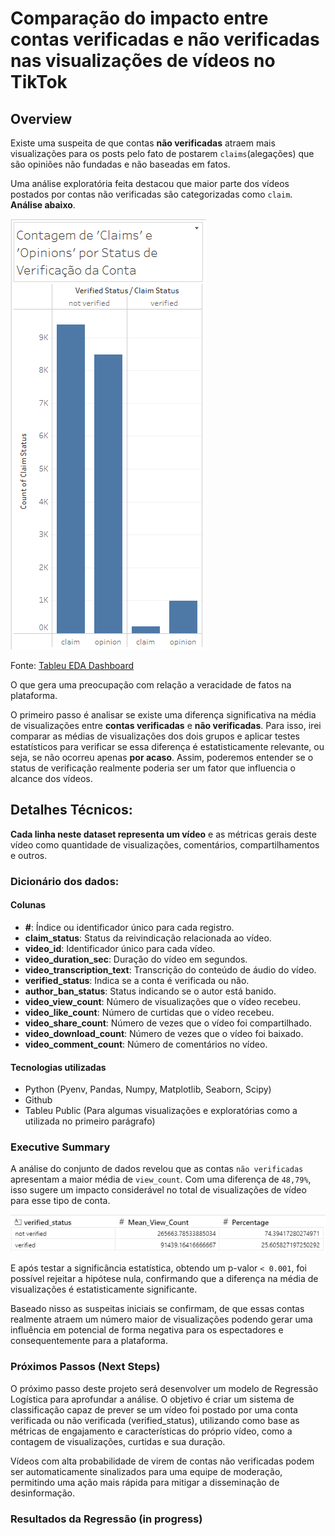 # Comparação do impacto entre contas verificadas e não verificadas nas visualizações de vídeos no TikTok

## Overview

Existe uma suspeita de que contas **não verificadas** atraem mais visualizações para os posts pelo fato de postarem `claims`(alegações) que são opiniões não fundadas e não baseadas em fatos.

Uma análise exploratória feita destacou que maior parte dos vídeos postados por contas não verificadas são categorizadas como `claim`. **Análise abaixo**.


![Test](image-3.png)

Fonte: [Tableu EDA Dashboard](https://public.tableau.com/app/profile/bruno5659/viz/TikTokCapstoneProject-E_D_A/Story1#1)

O que gera uma preocupação com relação a veracidade de fatos na plataforma.

O primeiro passo é analisar se existe uma diferença significativa na média de visualizações entre **contas verificadas** e **não verificadas**. Para isso, irei comparar as médias de visualizações dos dois grupos e aplicar testes estatísticos para verificar se essa diferença é estatisticamente relevante, ou seja, se não ocorreu apenas **por acaso**. Assim, poderemos entender se o status de verificação realmente poderia ser um fator que influencia o alcance dos vídeos.

## Detalhes Técnicos:

**Cada linha neste dataset representa um vídeo** e as métricas gerais deste vídeo como quantidade de visualizações, comentários, compartilhamentos e outros.

### Dicionário dos dados:

#### Colunas

- **#**: Índice ou identificador único para cada registro.
- **claim_status**: Status da reivindicação relacionada ao vídeo.
- **video_id**: Identificador único para cada vídeo.
- **video_duration_sec**: Duração do vídeo em segundos.
- **video_transcription_text**: Transcrição do conteúdo de áudio do vídeo.
- **verified_status**: Indica se a conta é verificada ou não.
- **author_ban_status**: Status indicando se o autor está banido.
- **video_view_count**: Número de visualizações que o vídeo recebeu.
- **video_like_count**: Número de curtidas que o vídeo recebeu.
- **video_share_count**: Número de vezes que o vídeo foi compartilhado.
- **video_download_count**: Número de vezes que o vídeo foi baixado.
- **video_comment_count**: Número de comentários no vídeo.

#### Tecnologias utilizadas

* Python (Pyenv, Pandas, Numpy, Matplotlib, Seaborn, Scipy)
* Github
* Tableu Public (Para algumas visualizações e exploratórias como a utilizada no primeiro parágrafo)

### Executive Summary

A análise do conjunto de dados revelou que as contas `não verificadas` apresentam a maior média de `view_count`. Com uma diferença de `48,79%`, isso sugere um impacto considerável no total de visualizações de vídeo para esse tipo de conta.

![Testttt](image-1.png)

E após testar a significância estatística, obtendo um p-valor `< 0.001`, foi possível rejeitar a hipótese nula, confirmando que a diferença na média de visualizações é estatisticamente significante.

Baseado nisso as suspeitas iniciais se confirmam, de que essas contas realmente atraem um número maior de visualizações podendo gerar uma influência em potencial de forma negativa para os espectadores e consequentemente para a plataforma. 


### Próximos Passos (Next Steps)

O próximo passo deste projeto será desenvolver um modelo de Regressão Logística para aprofundar a análise. O objetivo é criar um sistema de classificação capaz de prever se um vídeo foi postado por uma conta verificada ou não verificada (verified_status), utilizando como base as métricas de engajamento e características do próprio vídeo, como a contagem de visualizações, curtidas e sua duração.

Vídeos com alta probabilidade de virem de contas não verificadas podem ser automaticamente sinalizados para uma equipe de moderação, permitindo uma ação mais rápida para mitigar a disseminação de desinformação.

### Resultados da Regressão (in progress)

